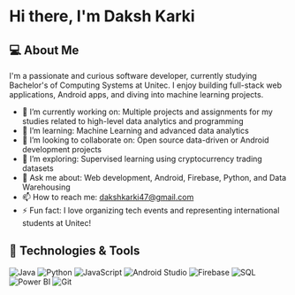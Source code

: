 # Hi there, I'm Daksh Karki

## 💻 About Me

I'm a passionate and curious software developer, currently studying Bachelor's of Computing Systems at Unitec. I enjoy building full-stack web applications, Android apps, and diving into machine learning projects.

- 🔭 I’m currently working on: Multiple projects and assignments for my studies related to high-level data analytics and programming
- 🌱 I’m learning: Machine Learning and advanced data analytics
- 👯 I’m looking to collaborate on: Open source data-driven or Android development projects
- 🤔 I’m exploring: Supervised learning using cryptocurrency trading datasets
- 💬 Ask me about: Web development, Android, Firebase, Python, and Data Warehousing
- 📫 How to reach me: [dakshkarki47@gmail.com](mailto:dakshkarki47@gmail.com)
- ⚡ Fun fact: I love organizing tech events and representing international students at Unitec!

## 🔧 Technologies & Tools

![Java](https://img.shields.io/badge/-Java-007396?style=flat&logo=java)
![Python](https://img.shields.io/badge/-Python-3776AB?style=flat&logo=python)
![JavaScript](https://img.shields.io/badge/-JavaScript-F7DF1E?style=flat&logo=javascript)
![Android Studio](https://img.shields.io/badge/-Android%20Studio-3DDC84?style=flat&logo=android-studio)
![Firebase](https://img.shields.io/badge/-Firebase-FFCA28?style=flat&logo=firebase)
![SQL](https://img.shields.io/badge/-SQL-4479A1?style=flat&logo=mysql)
![Power BI](https://img.shields.io/badge/-Power%20BI-F2C811?style=flat&logo=power-bi)
![Git](https://img.shields.io/badge/-Git-F05032?style=flat&logo=git)



<!---
Daksh-Karki/Daksh-Karki is a ✨ special ✨ repository because its `README.md` (this file) appears on your GitHub profile.
You can click the Preview link to take a look at your changes.
--->
